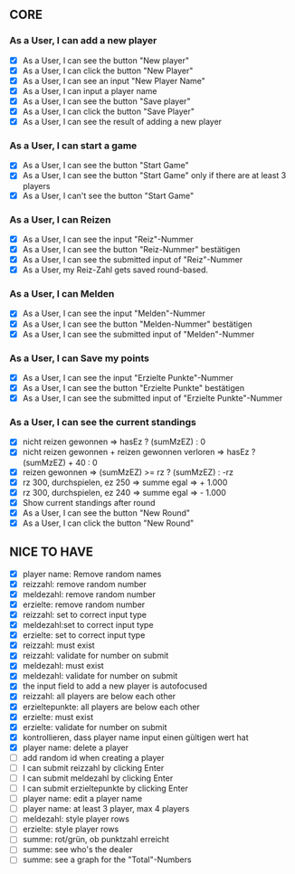 ## CORE

### As a User, I can add a new player

- [x] As a User, I can see the button "New player"
- [x] As a User, I can click the button "New Player"
- [x] As a User, I can see an input "New Player Name"
- [x] As a User, I can input a player name
- [x] As a User, I can see the button "Save player"
- [x] As a User, I can click the button "Save Player"
- [x] As a User, I can see the result of adding a new player

### As a User, I can start a game

- [x] As a User, I can see the button "Start Game"
- [x] As a User, I can see the button "Start Game" only if there are at least 3 players
- [x] As a User, I can't see the button "Start Game"

### As a User, I can Reizen

- [x] As a User, I can see the input "Reiz"-Nummer
- [x] As a User, I can see the button "Reiz-Nummer" bestätigen
- [x] As a User, I can see the submitted input of "Reiz"-Nummer
- [x] As a User, my Reiz-Zahl gets saved round-based.

### As a User, I can Melden

- [x] As a User, I can see the input "Melden"-Nummer
- [x] As a User, I can see the button "Melden-Nummer" bestätigen
- [x] As a User, I can see the submitted input of "Melden"-Nummer

### As a User, I can Save my points

- [x] As a User, I can see the input "Erzielte Punkte"-Nummer
- [x] As a User, I can see the button "Erzielte Punkte" bestätigen
- [x] As a User, I can see the submitted input of "Erzielte Punkte"-Nummer

### As a User, I can see the current standings

- [x] nicht reizen gewonnen => hasEz ? (sumMzEZ) : 0
- [x] nicht reizen gewonnen + reizen gewonnen verloren => hasEz ? (sumMzEZ) + 40 : 0
- [x] reizen gewonnen => (sumMzEZ) >= rz ? (sumMzEZ) : -rz
- [x] rz 300, durchspielen, ez 250 => summe egal => + 1.000
- [x] rz 300, durchspielen, ez 240 => summe egal => - 1.000
- [x] Show current standings after round
- [x] As a User, I can see the button "New Round"
- [x] As a User, I can click the button "New Round"

## NICE TO HAVE

- [x] player name: Remove random names
- [x] reizzahl: remove random number
- [x] meldezahl: remove random number
- [x] erzielte: remove random number
- [x] reizzahl: set to correct input type
- [x] meldezahl:set to correct input type
- [x] erzielte: set to correct input type
- [x] reizzahl: must exist
- [x] reizzahl: validate for number on submit
- [x] meldezahl: must exist
- [x] meldezahl: validate for number on submit
- [x] the input field to add a new player is autofocused
- [x] reizzahl: all players are below each other
- [x] erzieltepunkte: all players are below each other
- [x] erzielte: must exist
- [x] erzielte: validate for number on submit
- [x] kontrollieren, dass player name input einen gültigen wert hat
- [x] player name: delete a player
- [ ] add random id when creating a player
- [ ] I can submit reizzahl by clicking Enter
- [ ] I can submit meldezahl by clicking Enter
- [ ] I can submit erzieltepunkte by clicking Enter
- [ ] player name: edit a player name
- [ ] player name: at least 3 player, max 4 players
- [ ] meldezahl: style player rows
- [ ] erzielte: style player rows
- [ ] summe: rot/grün, ob punktzahl erreicht
- [ ] summe: see who's the dealer
- [ ] summe: see a graph for the "Total"-Numbers
